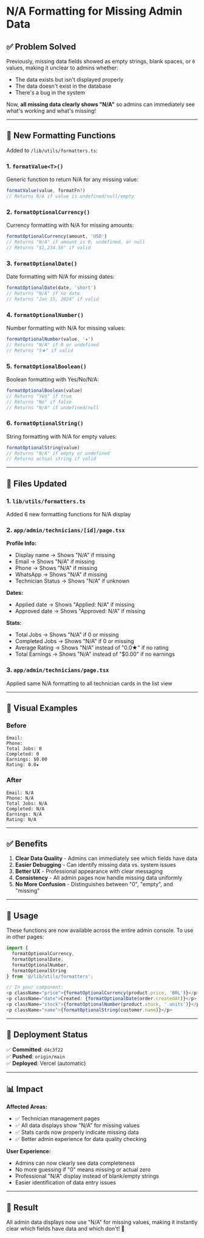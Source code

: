# N/A Formatting for Missing Admin Data

## ✅ Problem Solved

Previously, missing data fields showed as empty strings, blank spaces, or `0` values, making it unclear to admins whether:
- The data exists but isn't displayed properly
- The data doesn't exist in the database
- There's a bug in the system

Now, **all missing data clearly shows "N/A"** so admins can immediately see what's working and what's missing!

---

## 🎯 New Formatting Functions

Added to `/lib/utils/formatters.ts`:

### 1. `formatValue<T>()`
Generic function to return N/A for any missing value:
```typescript
formatValue(value, formatFn?)
// Returns N/A if value is undefined/null/empty
```

### 2. `formatOptionalCurrency()`
Currency formatting with N/A for missing amounts:
```typescript
formatOptionalCurrency(amount, 'USD')
// Returns "N/A" if amount is 0, undefined, or null
// Returns "$1,234.56" if valid
```

### 3. `formatOptionalDate()`
Date formatting with N/A for missing dates:
```typescript
formatOptionalDate(date, 'short')
// Returns "N/A" if no date
// Returns "Jan 15, 2024" if valid
```

### 4. `formatOptionalNumber()`
Number formatting with N/A for missing values:
```typescript
formatOptionalNumber(value, '★')
// Returns "N/A" if 0 or undefined
// Returns "5★" if valid
```

### 5. `formatOptionalBoolean()`
Boolean formatting with Yes/No/N/A:
```typescript
formatOptionalBoolean(value)
// Returns "Yes" if true
// Returns "No" if false
// Returns "N/A" if undefined/null
```

### 6. `formatOptionalString()`
String formatting with N/A for empty values:
```typescript
formatOptionalString(value)
// Returns "N/A" if empty or undefined
// Returns actual string if valid
```

---

## 📁 Files Updated

### 1. **`lib/utils/formatters.ts`**
Added 6 new formatting functions for N/A display

### 2. **`app/admin/technicians/[id]/page.tsx`**
**Profile Info:**
- Display name → Shows "N/A" if missing
- Email → Shows "N/A" if missing
- Phone → Shows "N/A" if missing
- WhatsApp → Shows "N/A" if missing
- Technician Status → Shows "N/A" if unknown

**Dates:**
- Applied date → Shows "Applied: N/A" if missing
- Approved date → Shows "Approved: N/A" if missing

**Stats:**
- Total Jobs → Shows "N/A" if 0 or missing
- Completed Jobs → Shows "N/A" if 0 or missing
- Average Rating → Shows "N/A" instead of "0.0★" if no rating
- Total Earnings → Shows "N/A" instead of "$0.00" if no earnings

### 3. **`app/admin/technicians/page.tsx`**
Applied same N/A formatting to all technician cards in the list view

---

## 🎨 Visual Examples

### Before
```
Email: 
Phone: 
Total Jobs: 0
Completed: 0
Earnings: $0.00
Rating: 0.0★
```

### After
```
Email: N/A
Phone: N/A
Total Jobs: N/A
Completed: N/A
Earnings: N/A
Rating: N/A
```

---

## ✅ Benefits

1. **Clear Data Quality** - Admins can immediately see which fields have data
2. **Easier Debugging** - Can identify missing data vs. system issues
3. **Better UX** - Professional appearance with clear messaging
4. **Consistency** - All admin pages now handle missing data uniformly
5. **No More Confusion** - Distinguishes between "0", "empty", and "missing"

---

## 🔄 Usage

These functions are now available across the entire admin console. To use in other pages:

```typescript
import { 
  formatOptionalCurrency,
  formatOptionalDate,
  formatOptionalNumber,
  formatOptionalString
} from '@/lib/utils/formatters';

// In your component:
<p className="price">{formatOptionalCurrency(product.price, 'BRL')}</p>
<p className="date">Created: {formatOptionalDate(order.createdAt)}</p>
<p className="stock">{formatOptionalNumber(product.stock, ' units')}</p>
<p className="name">{formatOptionalString(customer.name)}</p>
```

---

## 🚀 Deployment Status

✅ **Committed**: `d4c3f22`  
✅ **Pushed**: `origin/main`  
✅ **Deployed**: Vercel (automatic)  

---

## 📊 Impact

**Affected Areas:**
- ✅ Technician management pages
- ✅ All data displays show "N/A" for missing values
- ✅ Stats cards now properly indicate missing data
- ✅ Better admin experience for data quality checking

**User Experience:**
- Admins can now clearly see data completeness
- No more guessing if "0" means missing or actual zero
- Professional "N/A" display instead of blank/empty strings
- Easier identification of data entry issues

---

## 🎯 Result

All admin data displays now use "N/A" for missing values, making it instantly clear which fields have data and which don't! 🎉

